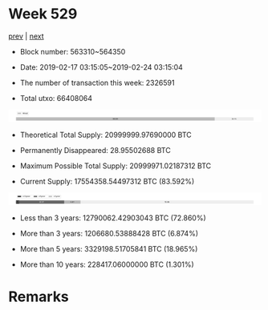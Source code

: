# Week 529

[prev](week0528.md) | [next](week0530.md)

- Block number: 563310~564350

- Date: 2019-02-17 03:15:05~2019-02-24 03:15:04

- The number of transaction this week: 2326591

- Total utxo: 66408064

![](../images/mined_week0529.png)

- Theoretical Total Supply: 20999999.97690000 BTC

- Permanently Disappeared: 28.95502688 BTC

- Maximum Possible Total Supply: 20999971.02187312 BTC

- Current Supply: 17554358.54497312 BTC (83.592%)

![](../images/year_week0529.png)


- Less than 3 years: 12790062.42903043 BTC (72.860%)

- More than 3 years: 1206680.53888428 BTC (6.874%)

- More than 5 years: 3329198.51705841 BTC (18.965%)

- More than 10 years: 228417.06000000 BTC (1.301%)

# Remarks

